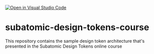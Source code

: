 [![Open in Visual Studio Code](https://classroom.github.com/assets/open-in-vscode-2e0aaae1b6195c2367325f4f02e2d04e9abb55f0b24a779b69b11b9e10269abc.svg)](https://classroom.github.com/online_ide?assignment_repo_id=19102240&assignment_repo_type=AssignmentRepo)
# subatomic-design-tokens-course
This repository contains the sample design token architecture that's presented in the Subatomic Design Tokens online course
